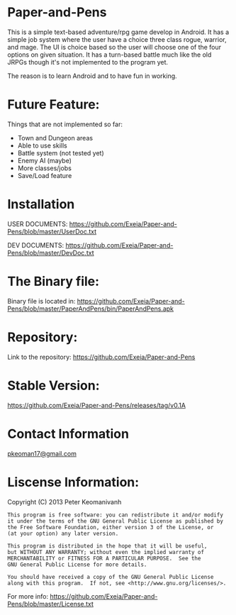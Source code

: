 Paper-and-Pens
===============

This is a simple text-based adventure/rpg game develop in Android. It has a simple job system where the user have a choice three class
rogue, warrior, and mage. The UI is choice based so the user will choose one of the four options on given situation. It has a turn-based 
battle much like the old JRPGs though it's not implemented to the program yet. 

The reason is to learn Android and to have fun in working.


Future Feature:
================

Things that are not implemented so far:
- Town and Dungeon areas
- Able to use skills
- Battle system (not tested yet)
- Enemy AI (maybe)
- More classes/jobs
- Save/Load feature

Installation
==============
USER DOCUMENTS:  https://github.com/Exeia/Paper-and-Pens/blob/master/UserDoc.txt

DEV DOCUMENTS: https://github.com/Exeia/Paper-and-Pens/blob/master/DevDoc.txt

The Binary file:
================
Binary file is located in: https://github.com/Exeia/Paper-and-Pens/blob/master/PaperAndPens/bin/PaperAndPens.apk


Repository:
==============
Link to the repository: https://github.com/Exeia/Paper-and-Pens

Stable Version:
================

https://github.com/Exeia/Paper-and-Pens/releases/tag/v0.1A

Contact Information
===========

pkeoman17@gmail.com

Liscense Information:
=======================

 Copyright (C) 2013  Peter Keomanivanh

    This program is free software: you can redistribute it and/or modify
    it under the terms of the GNU General Public License as published by
    the Free Software Foundation, either version 3 of the License, or
    (at your option) any later version.

    This program is distributed in the hope that it will be useful,
    but WITHOUT ANY WARRANTY; without even the implied warranty of
    MERCHANTABILITY or FITNESS FOR A PARTICULAR PURPOSE.  See the
    GNU General Public License for more details.

    You should have received a copy of the GNU General Public License
    along with this program.  If not, see <http://www.gnu.org/licenses/>.


For more info: https://github.com/Exeia/Paper-and-Pens/blob/master/License.txt

